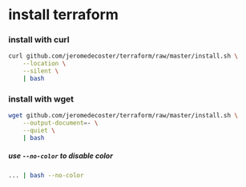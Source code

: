# install terraform

### install with curl

```bash
curl github.com/jeromedecoster/terraform/raw/master/install.sh \
    --location \
    --silent \
    | bash
```

### install with wget

```bash
wget github.com/jeromedecoster/terraform/raw/master/install.sh \
    --output-document=- \
    --quiet \
    | bash
```

##### use `--no-color` to disable color

```bash
... | bash --no-color
```
